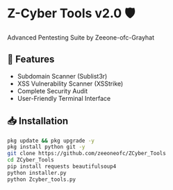# Z-Cyber Tools v2.0 🛡️
Advanced Pentesting Suite by Zeeone-ofc-Grayhat

## 🔧 Features
- Subdomain Scanner (Sublist3r)
- XSS Vulnerability Scanner (XSStrike) 
- Complete Security Audit
- User-Friendly Terminal Interface

## 📥 Installation
```bash
pkg update && pkg upgrade -y
pkg install python git -y
git clone https://github.com/zeeoneofc/ZCyber_Tools
cd ZCyber_Tools
pip install requests beautifulsoup4
python installer.py
python Zcyber_tools.py
